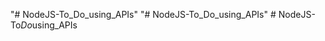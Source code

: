 "# NodeJS-To_Do_using_APIs" 
"# NodeJS-To_Do_using_APIs" 
#   N o d e J S - T o _ D o _ u s i n g _ A P I s  
 